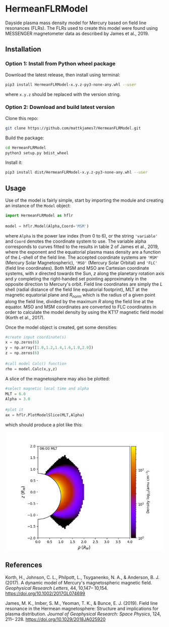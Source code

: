 # HermeanFLRModel

Dayside plasma mass density model for Mercury based on field line resonances (FLRs). The FLRs used to create this model were found using MESSENGER magnetometer data as described by James et al., 2019.

## Installation

### Option 1: Install from Python wheel package

Download the latest release, then install using terminal:

```bash
pip3 install HermeanFLRModel-x.y.z-py3-none-any.whl --user
```

where `x.y.z` should be replaced with the version string.

### Option 2: Download and build latest version

Clone this repo:

```bash
git clone https://github.com/mattkjames7/HermeanFLRModel.git
```

Build the package:

```bash
cd HermeanFLRModel
python3 setup.py bdist_wheel
```

Install it:

```bash
pip3 install dist/HermeanFLRModel-x.y.z-py3-none-any.whl --user
```

## Usage

Use of the model is fairly simple, start by importing the module and creating an instance of the `Model` object:

```python
import HermeanFLRModel as hflr

model = hflr.Model(Alpha,Coord='MSM')
```

where `Alpha` is the power law index (from 0 to 6), or the string `'variable'` and `Coord` denotes the coordinate system to use. The variable alpha corresponds to curves fitted to the results in table 2 of James et al., 2019, where the exponent and the equatorial plasma mass density are a function of the *L*-shell of the field line. The accepted coordinate systems are `'MSM'` (Mercury Solar Magnetospheric), `'MSO'` (Mercury Solar Orbital) and `'FLC'` (field line coordinates). Both MSM and MSO are Cartesian coordinate systems, with *x* directed towards the Sun, *z* along the planetary rotation axis and *y* completing the right-handed set pointing approximately in the opposite direction to Mercury's orbit. Field line coordinates are simply the *L* shell (radial distance of the field line equatorial footprint), MLT at the magnetic equatorial plane and  *R<sub>norm</sub>* which is the radius of a given point along the field line, divided by the maximum *R* along the field line at the equator. MSO and MSM coordinates are converted to FLC coordinates in order to calculate the model density by using the KT17 magnetic field model (Korth et al., 2017).

Once the model object is created, get some densities:

```python
#create input coordinate(s)
x = np.zeros(6)
y = np.array([1.0,1.2,1.4,1.6,1.8,2.0])
z = np.zeros(6)

#call model Calc() function
rho = model.Calc(x,y,z)
```

A slice of the magnetosphere may also be plotted:

```python
#select magnetic local time and alpha
MLT = 6.0
Alpha = 3.0

#plot it
ax = hflr.PlotModelSlice(MLT,Alpha)
```

which should produce a plot like this:

![](example.png)

## References

Korth, H., Johnson, C. L., Philpott, L., Tsyganenko, N. A., & Anderson, B. J. (2017). A dynamic model of Mercury's magnetospheric magnetic field. *Geophysical Research Letters*, 44, 10,147– 10,154. https://doi.org/10.1002/2017GL074699

James, M. K., Imber, S. M., Yeoman, T. K., & Bunce, E. J. (2019). Field line resonance in the Hermean magnetosphere: Structure and implications for plasma distribution. *Journal of Geophysical Research: Space Physics*, 124, 211– 228. https://doi.org/10.1029/2018JA025920
